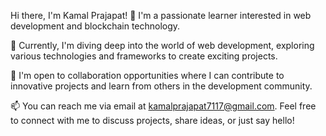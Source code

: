 Hi there, I'm Kamal Prajapat! 👋
I'm a passionate learner interested in web development and blockchain technology.

🌱 Currently, I'm diving deep into the world of web development, exploring various technologies and frameworks to create exciting projects.

💼 I'm open to collaboration opportunities where I can contribute to innovative projects and learn from others in the development community.

📫 You can reach me via email at kamalprajapat7117@gmail.com. Feel free to connect with me to discuss projects, share ideas, or just say hello!

